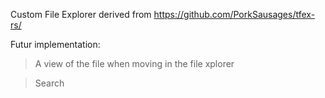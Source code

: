 Custom File Explorer derived from https://github.com/PorkSausages/tfex-rs/

Futur implementation:

> A view of the file when moving in the file xplorer

> Search





